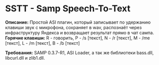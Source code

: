 # SSTT - Samp Speech-To-Text

**Описание:** Простой ASI плагин, который записывает по удержанию клавиши звук с микрофона, сохраняет в wav, распознаёт через инфраструктуру Яндекса и возвращает результат прямо в чат сампа.  
**Горячие клавиши:** R - говорить, P - /s [текст], N - /r [текст], M - /me [текст], L - /m [текст], B - /b [текст]

**Требования:** SAMP 0.3.7-R1, ASI Loader, а так же библиотеки bass.dll, libcurl.dll и zlib1.dll.
